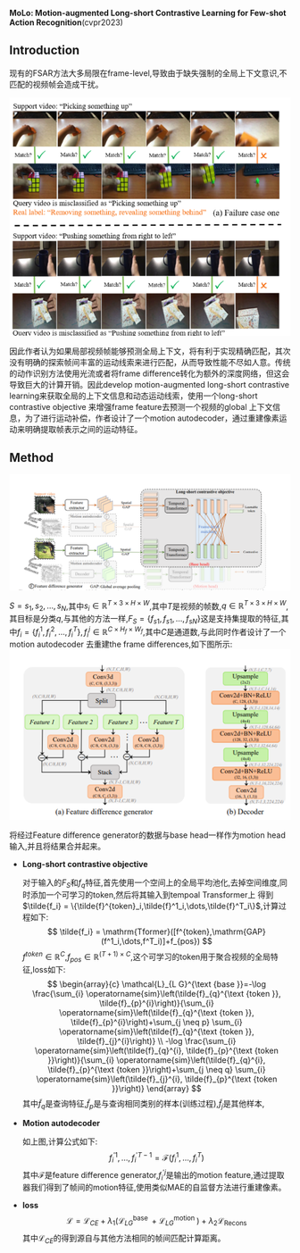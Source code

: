 **MoLo: Motion-augmented Long-short Contrastive Learning for Few-shot Action Recognition**(cvpr2023)

## Introduction

现有的FSAR方法大多局限在frame-level,导致由于缺失强制的全局上下文意识,不匹配的视频帧会造成干扰。

![image-20231214152456807](attachments\image-20231214152456807.png)

因此作者认为如果局部视频帧能够预测全局上下文，将有利于实现精确匹配，其次没有明确的探索帧间丰富的运动线索来进行匹配，从而导致性能不尽如人意。传统的动作识别方法使用光流或者将frame difference转化为额外的深度网络，但这会导致巨大的计算开销。因此develop motion-augmented long-short contrastive learning来获取全局的上下文信息和动态运动线索，使用一个long-short contrastive objective 来增强frame feature去预测一个视频的global 上下文信息，为了进行运动补偿，作者设计了一个motion autodecoder，通过重建像素运动来明确提取帧表示之间的运动特征。

## Method

![image-20231214160102848](attachments\image-20231214160102848.png)

$S = {s_1,s_2,\dots,s_N}$,其中$s_i \in \mathbb{R}^{T\times 3\times H\times W}$,其中$T$是视频的帧数,$q \in \mathbb{R}^{T\times 3\times H\times W}$,其目标是分类$q$,与其他的方法一样,$F_S = \{f_{s1},f_{s1},\dots,f_{sN}\}$这是支持集提取的特征,其中$f_{i} = \{f^1_i,f^2_i,\dots,f^T_i\},f^j_i\in\mathbb{R}^{C\times H_f \times W_f}$,其中$C$是通道数,与此同时作者设计了一个motion autodecoder 去重建the frame differences,如下图所示:
![image-20231214161515479](attachments\image-20231214161515479.png)

将经过Feature difference generator的数据与base head一样作为motion head输入,并且将结果合并起来。

- **Long-short contrastive objective**

  对于输入的$F_S$和$f_q$特征,首先使用一个空间上的全局平均池化,去掉空间维度,同时添加一个可学习的token,然后将其输入到tempoal Transformer上 得到$\tilde{f_i} = \{\tilde{f}^{token}_i,\tilde{f}^1_i,\dots,\tilde{f}^T_i\}$,计算过程如下:
  $$
  \tilde{f_i} = \mathrm{Tformer}([f^{token},\mathrm{GAP}(f^1_i,\dots,f^T_i)]+f_{pos})
  $$
  $f^{token}\in\mathbb{R}^C$,$f_{pos}\in\mathbb{R}^{(T+1)\times C},$这个可学习的token用于聚合视频的全局特征,loss如下:
  $$
  \begin{array}{c}
  \mathcal{L}_{L G}^{\text {base }}=-\log \frac{\sum_{i} \operatorname{sim}\left(\tilde{f}_{q}^{\text {token }}, \tilde{f}_{p}^{i}\right)}{\sum_{i} \operatorname{sim}\left(\tilde{f}_{q}^{\text {token }}, \tilde{f}_{p}^{i}\right)+\sum_{j \neq p} \sum_{i} \operatorname{sim}\left(\tilde{f}_{q}^{\text {token }}, \tilde{f}_{j}^{i}\right)} \\
  -\log \frac{\sum_{i} \operatorname{sim}\left(\tilde{f}_{q}^{i}, \tilde{f}_{p}^{\text {token }}\right)}{\sum_{i} \operatorname{sim}\left(\tilde{f}_{q}^{i}, \tilde{f}_{p}^{\text {token }}\right)+\sum_{j \neq q} \sum_{i} \operatorname{sim}\left(\tilde{f}_{j}^{i}, \tilde{f}_{p}^{\text {token }}\right)}
  \end{array}
  $$
  其中$\tilde{f}_q$是查询特征,$\tilde{f}_p$是与查询相同类别的样本(训练过程),$\tilde{f}_j$是其他样本,

- **Motion autodecoder**

  如上图,计算公式如下:
  $$
  f_{i}^{\prime 1}, \ldots, f_{i}^{\prime T-1}=\mathcal{F}\left(f_{i}^{1}, \ldots, f_{i}^{T}\right)
  $$
  其中$\mathcal{F}$是feature difference generator,$f_{i}^{\prime j}$是输出的motion feature,通过提取器我们得到了帧间的motion特征,使用类似MAE的自监督方法进行重建像素。

- **loss**
  $$
  \mathcal{L}=\mathcal{L}_{C E}+\lambda_{1}\left(\mathcal{L}_{L G}^{\text {base }}+\mathcal{L}_{L G}^{\text {motion }}\right)+\lambda_{2} \mathcal{L}_{\text {Recons }}
  $$
  其中$\mathcal{L}_{C E}$的得到源自与其他方法相同的帧间匹配计算距离。